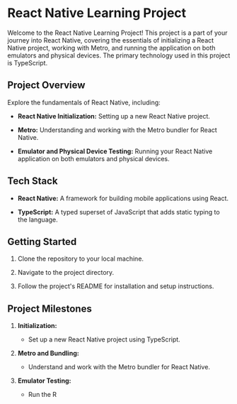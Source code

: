 # React Native Learning Project

Welcome to the React Native Learning Project! This project is a part of your journey into React Native, covering the essentials of initializing a React Native project, working with Metro, and running the application on both emulators and physical devices. The primary technology used in this project is TypeScript.

## Project Overview

Explore the fundamentals of React Native, including:

- **React Native Initialization:** Setting up a new React Native project.
  
- **Metro:** Understanding and working with the Metro bundler for React Native.
  
- **Emulator and Physical Device Testing:** Running your React Native application on both emulators and physical devices.

## Tech Stack

- **React Native:** A framework for building mobile applications using React.
  
- **TypeScript:** A typed superset of JavaScript that adds static typing to the language.

## Getting Started

1. Clone the repository to your local machine.
  
2. Navigate to the project directory.
  
3. Follow the project's README for installation and setup instructions.

## Project Milestones

1. **Initialization:**
   - Set up a new React Native project using TypeScript.

2. **Metro and Bundling:**
   - Understand and work with the Metro bundler for React Native.

3. **Emulator Testing:**
   - Run the R
